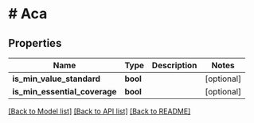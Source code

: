 # # Aca

## Properties

Name | Type | Description | Notes
------------ | ------------- | ------------- | -------------
**is_min_value_standard** | **bool** |  | [optional]
**is_min_essential_coverage** | **bool** |  | [optional]

[[Back to Model list]](../../README.md#models) [[Back to API list]](../../README.md#endpoints) [[Back to README]](../../README.md)
